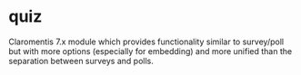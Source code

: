 # quiz
Claromentis 7.x module which provides functionality similar to survey/poll but with more options (especially for embedding) and more unified than the separation between surveys and polls.
